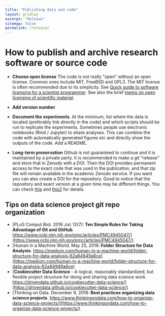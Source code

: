 ```yaml
---
title: "Publishing data and code"
layout: gridlay
excerpt: "Release"
sitemap: false
permalink: /release/
---
```



# How to publish and archive research software or source code

 * **Choose open license** The code is not really "open" without an open license. Common ones include MIT, FreeBSD and GPL3. The MIT license is often recommended due to its simplicity. See [Quick guide to software licensing for a scientist programmer](https://journals.plos.org/ploscompbiol/article?id=10.1371/journal.pcbi.1002598). See also the brief [memo on open licensing of scientific material](../licensing/).

 * **Add version number**

 * **Document the experiments**. At the minimum, list where the data is located (preferably link directly in the code) and which scripts should be run to replicate the experiments. Sometimes people use electronic notebooks (Rmd / Jupyter) to share analyses. This can combine the code with automatically generated figures etc and directly show the outputs of the code. Add a README.

 * **Long-term preservation** Github is not guaranteed to continue and it is maintained by a private party. It is recommended to make a git "release" and store that in Zenodo with a DOI. Then the DOI provides permanent access to the exact code that was used in the publication, and that zip file will remain available in the academic Zenodo service. If you want you can also create a DOI for the repository. Good to notice that the repository and exact version at a given time may be different things. You can check [this](https://guides.github.com/activities/citable-code/) and [this2](https://genr.eu/wp/cite/) for details.


## Tips on data science project git repo organization

* [PLoS Comput Biol. 2016 Jul; 12(7): **Ten Simple Rules for Taking Advantage of Git and GitHub**. https://www.ncbi.nlm.nih.gov/pmc/articles/PMC4945047/](https://www.ncbi.nlm.nih.gov/pmc/articles/PMC4945047/) 
* [Human in a Machine World. May 25, 2016: **Folder Structure for Data Analysis**. https://medium.com/human-in-a-machine-world/folder-structure-for-data-analysis-62a84949a6ce](https://medium.com/human-in-a-machine-world/folder-structure-for-data-analysis-62a84949a6ce)
* [**Cookiecutter Data Science** - A logical, reasonably standardized, but flexible project structure for doing and sharing data science work. https://drivendata.github.io/cookiecutter-data-science/](https://drivendata.github.io/cookiecutter-data-science/)
* [Thinking on Data. December 9, 2018: **Best practices organizing data science projects**. https://www.thinkingondata.com/how-to-organize-data-science-projects/](https://www.thinkingondata.com/how-to-organize-data-science-projects/)